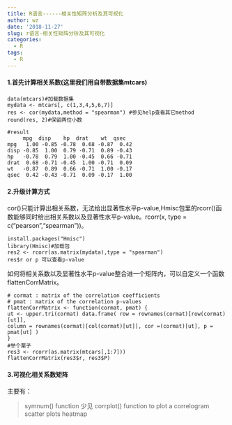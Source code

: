 ```yaml
---
title: R语言------相关性矩阵分析及其可视化
author: wz
date: '2018-11-27'
slug: r语言-相关性矩阵分析及其可视化
categories:
  - R
tags:
  - R
---
```


#### 1.首先计算相关系数(这里我们用自带数据集mtcars)
```{r}
data(mtcars)#加载数据集
mydata <- mtcars[, c(1,3,4,5,6,7)]
res <- cor(mydata,method = "spearman") #参见help查看其它method
round(res, 2)#保留两位小数

#result
     mpg  disp    hp  drat    wt  qsec
mpg   1.00 -0.85 -0.78  0.68 -0.87  0.42
disp -0.85  1.00  0.79 -0.71  0.89 -0.43
hp   -0.78  0.79  1.00 -0.45  0.66 -0.71
drat  0.68 -0.71 -0.45  1.00 -0.71  0.09
wt   -0.87  0.89  0.66 -0.71  1.00 -0.17
qsec  0.42 -0.43 -0.71  0.09 -0.17  1.00

```
#### 2.升级计算方式

cor()只能计算出相关系数，无法给出显著性水平p-value,Hmisc包里的rcorr()函数能够同时给出相关系数以及显著性水平p-value。rcorr(x, type = c(“pearson”,“spearman”))。

```{r}
install.packages("Hmisc")
library(Hmisc)#加载包
res2 <- rcorr(as.matrix(mydata),type = "spearman")
res$r or p 可以查看p-value
```

如何将相关系数以及显著性水平p-value整合进一个矩阵内，可以自定义一个函数flattenCorrMatrix。

```{r}
# cormat : matrix of the correlation coefficients
# pmat : matrix of the correlation p-values
flattenCorrMatrix <- function(cormat, pmat) {
ut <- upper.tri(cormat) data.frame( row = rownames(cormat)[row(cormat)[ut]], 
column = rownames(cormat)[col(cormat)[ut]], cor =(cormat)[ut], p = pmat[ut] )
}
#举个栗子
res3 <- rcorr(as.matrix(mtcars[,1:7]))
flattenCorrMatrix(res3$r, res3$P)

```

#### 3.可视化相关系数矩阵

主要有：<br>
> symnum() function 少见
> corrplot() function to plot a correlogram
> scatter plots
> heatmap


